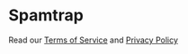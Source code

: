# Spamtrap

  Read our [Terms of Service](terms-of-service.md) and [Privacy Policy](privacy-policy.md)
